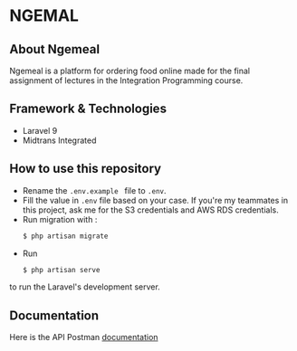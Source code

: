 # NGEMAL

## About Ngemeal

Ngemeal is a platform for ordering food online made for the final assignment of lectures in the Integration Programming course. 

## Framework & Technologies
-   Laravel 9
-   Midtrans Integrated

## How to use this repository

-   Rename the `.env.example ` file to `.env`.
-   Fill the value in `.env` file based on your case. If you're my teammates in this project, ask me for the S3 credentials and AWS RDS credentials.
-   Run migration with :
    ```bash
    $ php artisan migrate
    ```
-   Run
    ```bash
    $ php artisan serve
    ```

to run the Laravel's development server.

## Documentation

Here is the API Postman [documentation](https://documenter.getpostman.com/view/16615700/2s8YzWTMCg)
